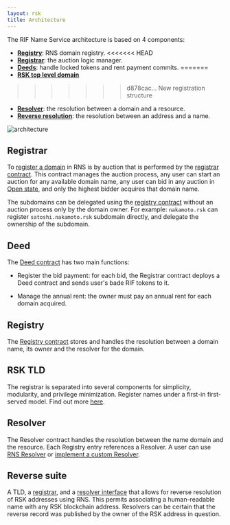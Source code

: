 ```yaml
---
layout: rsk
title: Architecture
---
```


The RIF Name Service architecture is based on 4 components:
- [**Registry**](#registry): RNS domain registry.
<<<<<<< HEAD
- [**Registrar**](#registrar): the auction logic manager.
- [**Deeds**](#deed): handle locked tokens and rent payment commits.
=======
- [**RSK top level domain**](#rsk-tld)
>>>>>>> d878cac... New registration structure
- [**Resolver**](#resolver): the resolution between a domain and a resource.
- [**Reverse resolution**](#resolver): the resolution between an address and a name.

<img src="/assets/img/rns/structure.png" class="img-fluid" alt="architecture" />

## Registrar

To [register a domain](/rif/rns/operation/Register-a-name) in RNS is by auction that is performed by the [registrar contract](/rif/rns/architecture/Registrar). This contract manages the auction process, any user can start an auction for any available domain name, any user can bid in any auction in [Open state](/rif/rns/architecture/Registrar/#states), and only the highest bidder acquires that domain name.

The subdomains can be delegated using the [registry contract](/rif/rns/architecture/Registry) without an auction process only by the domain owner. For example: `nakamoto.rsk` can register `satoshi.nakamoto.rsk` subdomain directly, and delegate the ownership of the subdomain.

## Deed

The [Deed contract](/rif/rns/architecture/Deed) has two main functions:
- Register the bid payment: for each bid, the Registrar contract deploys a Deed contract and sends user's bade RIF tokens to it.

- Manage the annual rent: the owner must pay an annual rent for each domain acquired.

## Registry

The [Registry contract](/rif/rns/architecture/Registry) stores and handles the resolution between a domain name, its owner and the resolver for the domain.

## RSK TLD

The registrar is separated into several components for simplicity, modularity, and privilege minimization. Register names under a first-in first-served model. Find out more [here](/rsk).

## Resolver

The Resolver contract handles the resolution between the name domain and the resource. Each Registry entry references a Resolver. A user can use [RNS Resolver](/rif/rns/architecture/Resolver) or [implement a custom Resolver](/rif/rns/operation/Resolve-a-name/).

## Reverse suite

A TLD, a [registrar](ReverseRegistrar), and a [resolver interface](AddrResolver) that allows for reverse resolution of RSK addresses using RNS. This permits associating a human-readable name with any RSK blockchain address. Resolvers can be certain that the reverse record was published by the owner of the RSK address in question.
